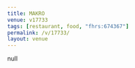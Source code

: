 ```yaml
---
title: MAKRO
venue: v17733
tags: [restaurant, food, "fhrs:674367"]
permalink: /v/17733/
layout: venue
---
```

null